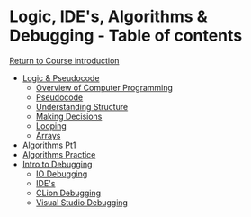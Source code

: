 # Logic, IDE's, Algorithms & Debugging - Table of contents

<a href="https://github.com/CyberTrainingUSAF/01-Course-Introduction-and-setup/blob/master/README.md" rel="Return to Course Introduction"> Return to Course introduction </a>

* [Logic & Pseudocode]()
  * [Overview of Computer Programming](01_pseudocode/01_Overview.md)
  * [Pseudocode](01_pseudocode/02_pseudocode.md)
  * [Understanding Structure](01_pseudocode/03_Structure.md)
  * [Making Decisions](01_pseudocode/04_Decisions.md)
  * [Looping](01_pseudocode/05_Looping.md)
  * [Arrays](01_pseudocode/06_Arrays.md)
* [Algorithms Pt1](02_Agorithms_pt1/01_Algorithms.md)
* [Algorithms Practice](02_Agorithms_pt1/02_Algorithms_Practice.md)
* [Intro to Debugging](03_Debugging/01_Intro_to_Debugging.md)
  * [IO Debugging](03_Debugging/02_IO_Debugging.md)
  * [IDE's](03_Debugging/04.0_IDEs.md)
  * [CLion Debugging](03_Debugging/04.1_CLion_Debugging.md)
  * [Visual Studio Debugging](03_Debugging/04.2_VS_Debugging.md)
